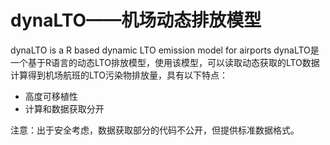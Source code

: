 # dynaLTO——机场动态排放模型
dynaLTO is a R based dynamic LTO emission model for airports
dynaLTO是一个基于R语言的动态LTO排放模型，使用该模型，可以读取动态获取的LTO数据计算得到机场航班的LTO污染物排放量，具有以下特点：
* 高度可移植性
* 计算和数据获取分开

注意：出于安全考虑，数据获取部分的代码不公开，但提供标准数据格式。
